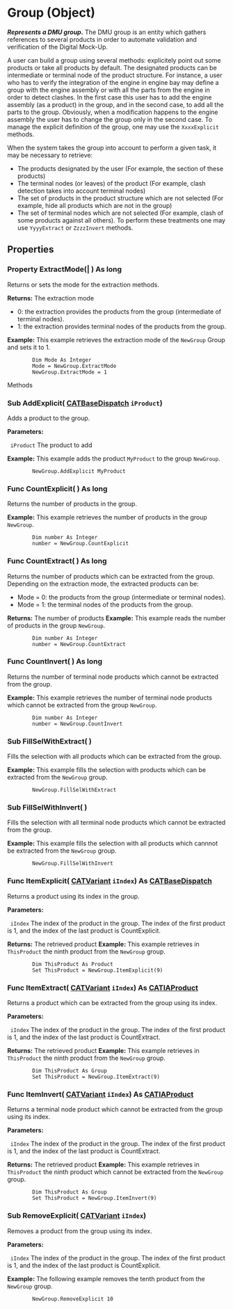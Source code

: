 # Group (Object)

**_Represents a DMU group._**
The DMU group is an entity which gathers references to several products in order to automate validation and verification of the Digital Mock-Up.

A user can build a group using several methods: explicitely point out some products or take all products by default. The designated products can be intermediate or terminal node of the product structure. For instance, a user who has to verify the integration of the engine in engine bay may define a group with the engine assembly or with all the parts from the engine in order to detect clashes. In the first case this user has to add the engine assembly (as a product) in the group, and in the second case, to add all the parts to the group. Obviously, when a modification happens to the engine assembly the user has to change the group only in the second case. To manage the explicit definition of the group, one may use the `XxxxExplicit` methods.

When the system takes the group into account to perform a given task, it may be necessary to retrieve:

  * The products designated by the user (For example, the section of these products)
  * The terminal nodes (or leaves) of the product (For example, clash detection takes into account terminal nodes)
  * The set of products in the product structure which are not selected (For example, hide all products which are not in the group)
  * The set of terminal nodes which are not selected (For example, clash of some products against all others).
To perform these treatments one may use `YyyyExtract` or `ZzzzInvert` methods.

## Properties

### Property **ExtractMode**(| ) As long

   Returns or sets the mode for the extraction methods.

**Returns:**      The extraction mode

  * 0: the extraction provides the products from the group (intermediate of terminal nodes).
  * 1: the extraction provides terminal nodes of the products from the group.

**Example:**      This example retrieves the extraction mode of the `NewGroup` Group and sets it to 1.

```VBScript
        Dim Mode As Integer
        Mode = NewGroup.ExtractMode
        NewGroup.ExtractMode = 1

```

Methods

### Sub **AddExplicit**( [CATBaseDispatch](../System/interface_CATBaseDispatch_45333.md)  `iProduct`)

   Adds a product to the group.

**Parameters:**

` iProduct`      The product to add

**Example:**      This example adds the product `MyProduct` to the group `NewGroup`.

```VBScript
        NewGroup.AddExplicit MyProduct

```

### Func **CountExplicit**( ) As long

   Returns the number of products in the group.

**Example:**      This example retrieves the number of products in the group `NewGroup`.

```VBScript
        Dim number As Integer
        number = NewGroup.CountExplicit

```

### Func **CountExtract**( ) As long

   Returns the number of products which can be extracted from the group. Depending on the extraction mode, the extracted products can be:

  * Mode = 0: the products from the group (intermediate or terminal nodes).
  * Mode = 1: the terminal nodes of the products from the group.

**Returns:**      The number of products  **Example:**      This example reads the number of products in the group `NewGroup`.

```VBScript
        Dim number As Integer
        number = NewGroup.CountExtract

```

### Func **CountInvert**( ) As long

   Returns the number of terminal node products which cannot be extracted from the group.

**Example:**      This example retrieves the number of terminal node products which cannot be extracted from the group `NewGroup`.

```VBScript
        Dim number As Integer
        number = NewGroup.CountInvert

```

### Sub **FillSelWithExtract**( )

   Fills the selection with all products which can be extracted from the group.

**Example:**      This example fills the selection with products which can be extracted from the `NewGroup` group.

```VBScript
        NewGroup.FillSelWithExtract

```

### Sub **FillSelWithInvert**( )

   Fills the selection with all terminal node products which cannot be extracted from the group.

**Example:**      This example fills the selection with all products which cannnot be extracted from the `NewGroup` group.

```VBScript
        NewGroup.FillSelWithInvert

```

### Func **ItemExplicit**( [CATVariant](../System/typedef_CATVariant_20656.md)  `iIndex`) As [CATBaseDispatch](../System/interface_CATBaseDispatch_45333.md)

   Returns a product using its index in the group.

**Parameters:**

` iIndex`      The index of the product in the group. The index of the first product is 1, and the index of the last product is CountExplicit.

**Returns:**      The retrieved product  **Example:**      This example retrieves in `ThisProduct` the ninth product from the `NewGroup` group.

```VBScript
        Dim ThisProduct As Product
        Set ThisProduct = NewGroup.ItemExplicit(9)

```

### Func **ItemExtract**( [CATVariant](../System/typedef_CATVariant_20656.md)  `iIndex`) As [CATIAProduct](../ProductStructureInterfaces/interface_Product_11223.md)

   Returns a product which can be extracted from the group using its index.

**Parameters:**

` iIndex`      The index of the product in the group. The index of the first product is 1, and the index of the last product is CountExtract.

**Returns:**      The retrieved product  **Example:**      This example retrieves in `ThisProduct` the ninth product from the `NewGroup` group.

```VBScript
        Dim ThisProduct As Group
        Set ThisProduct = NewGroup.ItemExtract(9)

```

### Func **ItemInvert**( [CATVariant](../System/typedef_CATVariant_20656.md)  `iIndex`) As [CATIAProduct](../ProductStructureInterfaces/interface_Product_11223.md)

   Returns a terminal node product which cannot be extracted from the group using its index.

**Parameters:**

` iIndex`      The index of the product in the group. The index of the first product is 1, and the index of the last product is CountExtract.

**Returns:**      The retrieved product  **Example:**      This example retrieves in `ThisProduct` the ninth product which cannot be extracted from the `NewGroup` group.

```VBScript
        Dim ThisProduct As Group
        Set ThisProduct = NewGroup.ItemInvert(9)

```

### Sub **RemoveExplicit**( [CATVariant](../System/typedef_CATVariant_20656.md)  `iIndex`)

   Removes a product from the group using its index.

**Parameters:**

` iIndex`      The index of the product in the group. The index of the first product is 1, and the index of the last product is CountExplicit.

**Example:**      The following example removes the tenth product from the `NewGroup` group.

```VBScript
        NewGroup.RemoveExplicit 10

```